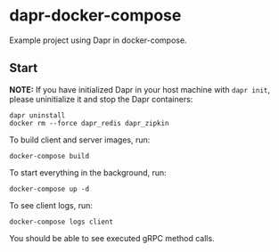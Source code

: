 # dapr-docker-compose

Example project using Dapr in docker-compose.

## Start

**NOTE:** If you have initialized Dapr in your host machine with `dapr init`,
please uninitialize it and stop the Dapr containers:

    dapr uninstall
    docker rm --force dapr_redis dapr_zipkin

To build client and server images, run:

    docker-compose build

To start everything in the background, run:

    docker-compose up -d

To see client logs, run:

    docker-compose logs client

You should be able to see executed gRPC method calls.
